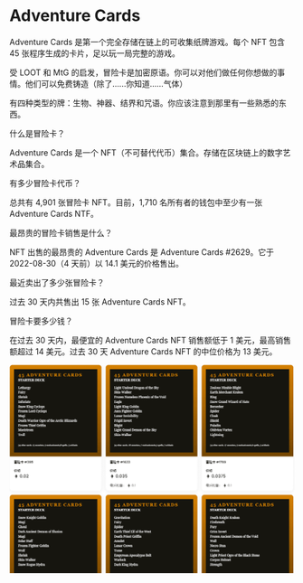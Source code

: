 # Adventure Cards

Adventure Cards 是第一个完全存储在链上的可收集纸牌游戏。每个 NFT 包含45 张程序生成的卡片，足以玩一局完整的游戏。

受 LOOT 和 MtG 的启发，冒险卡是加密原语。你可以对他们做任何你想做的事情。他们可以免费铸造（除了......你知道......气体）

有四种类型的牌：生物、神器、结界和咒语。你应该注意到那里有一些熟悉的东西。

什么是冒险卡？

Adventure Cards 是一个 NFT（不可替代代币）集合。存储在区块链上的数字艺术品集合。

有多少冒险卡代币？

总共有 4,901 张冒险卡 NFT。目前，1,710 名所有者的钱包中至少有一张 Adventure Cards NTF。

最昂贵的冒险卡销售是什么？

NFT 出售的最昂贵的 Adventure Cards 是 Adventure Cards #2629。它于 2022-08-30（4 天前）以 14.1 美元的价格售出。

最近卖出了多少张冒险卡？

过去 30 天内共售出 15 张 Adventure Cards NFT。

冒险卡要多少钱？

在过去 30 天内，最便宜的 Adventure Cards NFT 销售额低于 1 美元，最高销售额超过 14 美元。过去 30 天 Adventure Cards NFT 的中位价格为 13 美元。

![nft](1662184164492.png)
